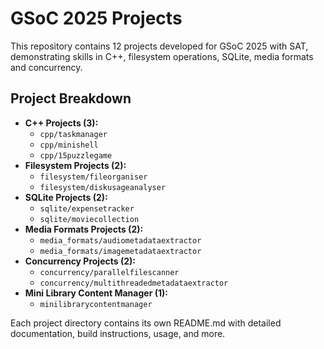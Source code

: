 # GSoC 2025 Projects

This repository contains 12 projects developed for GSoC 2025 with SAT, demonstrating skills in C++, filesystem operations, SQLite, media formats and concurrency.

## Project Breakdown

- **C++ Projects (3):**
  - `cpp/taskmanager`
  - `cpp/minishell`
  - `cpp/15puzzlegame`
- **Filesystem Projects (2):**
  - `filesystem/fileorganiser`
  - `filesystem/diskusageanalyser`
- **SQLite Projects (2):**
  - `sqlite/expensetracker`
  - `sqlite/moviecollection`
- **Media Formats Projects (2):**
  - `media_formats/audiometadataextractor`
  - `media_formats/imagemetadataextractor`
- **Concurrency Projects (2):**
  - `concurrency/parallelfilescanner`
  - `concurrency/multithreadedmetadataextractor`
- **Mini Library Content Manager (1):**
  - `minilibrarycontentmanager`

Each project directory contains its own README.md with detailed documentation, build instructions, usage, and more.
